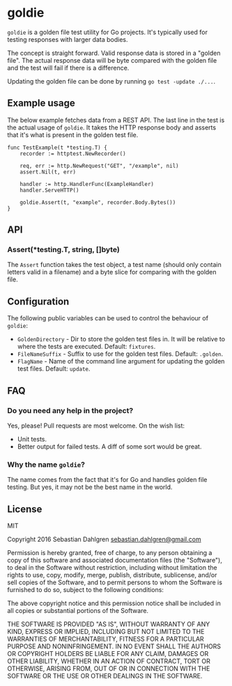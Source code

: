 # goldie

`goldie` is a golden file test utility for Go projects. It's typically used for testing responses with larger data bodies.

The concept is straight forward. Valid response data is stored in a "golden file". The actual response data will be byte compared with the golden file and the test will fail if there is a difference.

Updating the golden file can be done by running `go test -update ./...`.

## Example usage

The below example fetches data from a REST API. The last line in the test is the
actual usage of `goldie`. It takes the HTTP response body and asserts that it's
what is present in the golden test file.

```
func TestExample(t *testing.T) {
    recorder := httptest.NewRecorder()

    req, err := http.NewRequest("GET", "/example", nil)
    assert.Nil(t, err)

    handler := http.HandlerFunc(ExampleHandler)
    handler.ServeHTTP()

    goldie.Assert(t, "example", recorder.Body.Bytes())
}
```

## API

### Assert(*testing.T, string, []byte)

The `Assert` function takes the test object, a test name (should only contain letters valid in a filename) and a byte slice for comparing with the golden file.

## Configuration

The following public variables can be used to control the behaviour of `goldie`:

- `GoldenDirectory` - Dir to store the golden test files in. It will be relative
	to where the tests are executed. Default: `fixtures`.
- `FileNameSuffix` - Suffix to use for the golden test files. Default:
	`.golden`.
- `FlagName` - Name of the command line argument for updating the golden test
	files. Default: `update`.

## FAQ

### Do you need any help in the project?

Yes, please! Pull requests are most welcome. On the wish list:

- Unit tests.
- Better output for failed tests. A diff of some sort would be great.

### Why the name `goldie`?

The name comes from the fact that it's for Go and handles golden file testing. But yes, it may not be the best name in the world.

## License

MIT

Copyright 2016 Sebastian Dahlgren <sebastian.dahlgren@gmail.com>

Permission is hereby granted, free of charge, to any person obtaining a copy of this software and associated documentation files (the "Software"), to deal in the Software without restriction, including without limitation the rights to use, copy, modify, merge, publish, distribute, sublicense, and/or sell copies of the Software, and to permit persons to whom the Software is furnished to do so, subject to the following conditions:

The above copyright notice and this permission notice shall be included in all copies or substantial portions of the Software.

THE SOFTWARE IS PROVIDED "AS IS", WITHOUT WARRANTY OF ANY KIND, EXPRESS OR IMPLIED, INCLUDING BUT NOT LIMITED TO THE WARRANTIES OF MERCHANTABILITY, FITNESS FOR A PARTICULAR PURPOSE AND NONINFRINGEMENT. IN NO EVENT SHALL THE AUTHORS OR COPYRIGHT HOLDERS BE LIABLE FOR ANY CLAIM, DAMAGES OR OTHER LIABILITY, WHETHER IN AN ACTION OF CONTRACT, TORT OR OTHERWISE, ARISING FROM, OUT OF OR IN CONNECTION WITH THE SOFTWARE OR THE USE OR OTHER DEALINGS IN THE SOFTWARE.
